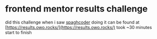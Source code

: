 # frontend mentor results challenge
did this challenge when i saw [spaghcoder](https://www.twitch.tv/spaghcoder) doing it
can be found at [https://results.owo.rocks/](https://results.owo.rocks/)
took ~30 minutes start to finish

